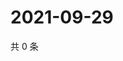 # 2021-09-29

共 0 条

<!-- BEGIN WEIBO -->
<!-- 最后更新时间 Wed Sep 29 2021 18:12:23 GMT+0800 (China Standard Time) -->

<!-- END WEIBO -->
